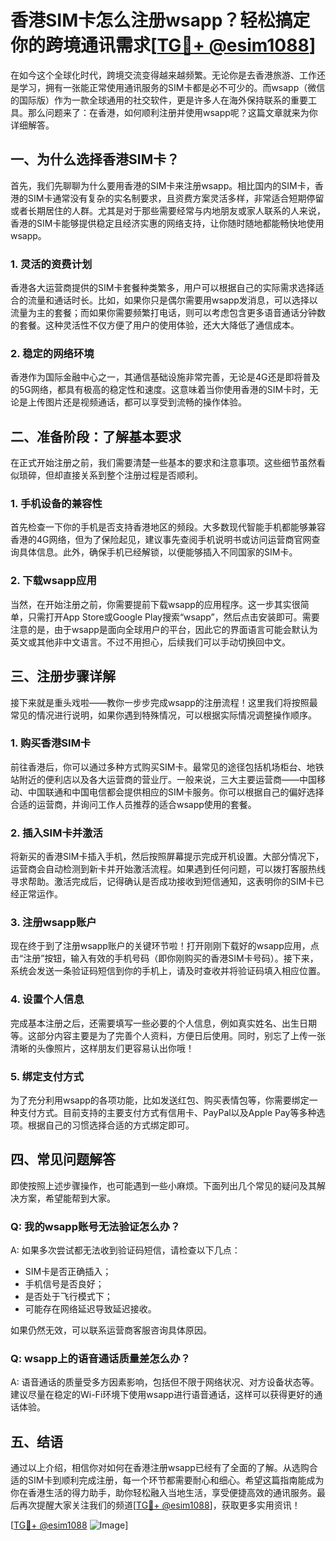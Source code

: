 # 香港SIM卡怎么注册wsapp？轻松搞定你的跨境通讯需求[[TG💪+ @esim1088](https://t.me/s/esim1088)]

在如今这个全球化时代，跨境交流变得越来越频繁。无论你是去香港旅游、工作还是学习，拥有一张能正常使用通讯服务的SIM卡都是必不可少的。而wsapp（微信的国际版）作为一款全球通用的社交软件，更是许多人在海外保持联系的重要工具。那么问题来了：在香港，如何顺利注册并使用wsapp呢？这篇文章就来为你详细解答。

## 一、为什么选择香港SIM卡？

首先，我们先聊聊为什么要用香港的SIM卡来注册wsapp。相比国内的SIM卡，香港的SIM卡通常没有复杂的实名制要求，且资费方案灵活多样，非常适合短期停留或者长期居住的人群。尤其是对于那些需要经常与内地朋友或家人联系的人来说，香港的SIM卡能够提供稳定且经济实惠的网络支持，让你随时随地都能畅快地使用wsapp。

### 1. 灵活的资费计划

香港各大运营商提供的SIM卡套餐种类繁多，用户可以根据自己的实际需求选择适合的流量和通话时长。比如，如果你只是偶尔需要用wsapp发消息，可以选择以流量为主的套餐；而如果你需要频繁打电话，则可以考虑包含更多语音通话分钟数的套餐。这种灵活性不仅方便了用户的使用体验，还大大降低了通信成本。

### 2. 稳定的网络环境

香港作为国际金融中心之一，其通信基础设施非常完善，无论是4G还是即将普及的5G网络，都具有极高的稳定性和速度。这意味着当你使用香港的SIM卡时，无论是上传图片还是视频通话，都可以享受到流畅的操作体验。

## 二、准备阶段：了解基本要求

在正式开始注册之前，我们需要清楚一些基本的要求和注意事项。这些细节虽然看似琐碎，但却直接关系到整个注册过程是否顺利。

### 1. 手机设备的兼容性

首先检查一下你的手机是否支持香港地区的频段。大多数现代智能手机都能够兼容香港的4G网络，但为了保险起见，建议事先查阅手机说明书或访问运营商官网查询具体信息。此外，确保手机已经解锁，以便能够插入不同国家的SIM卡。

### 2. 下载wsapp应用

当然，在开始注册之前，你需要提前下载wsapp的应用程序。这一步其实很简单，只需打开App Store或Google Play搜索“wsapp”，然后点击安装即可。需要注意的是，由于wsapp是面向全球用户的平台，因此它的界面语言可能会默认为英文或其他非中文语言。不过不用担心，后续我们可以手动切换回中文。

## 三、注册步骤详解

接下来就是重头戏啦——教你一步步完成wsapp的注册流程！这里我们将按照最常见的情况进行说明，如果你遇到特殊情况，可以根据实际情况调整操作顺序。

### 1. 购买香港SIM卡

前往香港后，你可以通过多种方式购买SIM卡。最常见的途径包括机场柜台、地铁站附近的便利店以及各大运营商的营业厅。一般来说，三大主要运营商——中国移动、中国联通和中国电信都会提供相应的SIM卡服务。你可以根据自己的偏好选择合适的运营商，并询问工作人员推荐的适合wsapp使用的套餐。

### 2. 插入SIM卡并激活

将新买的香港SIM卡插入手机，然后按照屏幕提示完成开机设置。大部分情况下，运营商会自动检测到新卡并开始激活流程。如果遇到任何问题，可以拨打客服热线寻求帮助。激活完成后，记得确认是否成功接收到短信通知，这表明你的SIM卡已经正常运作。

### 3. 注册wsapp账户

现在终于到了注册wsapp账户的关键环节啦！打开刚刚下载好的wsapp应用，点击“注册”按钮，输入有效的手机号码（即你刚购买的香港SIM卡号码）。接下来，系统会发送一条验证码短信到你的手机上，请及时查收并将验证码填入相应位置。

### 4. 设置个人信息

完成基本注册之后，还需要填写一些必要的个人信息，例如真实姓名、出生日期等。这部分内容主要是为了完善个人资料，方便日后使用。同时，别忘了上传一张清晰的头像照片，这样朋友们更容易认出你哦！

### 5. 绑定支付方式

为了充分利用wsapp的各项功能，比如发送红包、购买表情包等，你需要绑定一种支付方式。目前支持的主要支付方式有信用卡、PayPal以及Apple Pay等多种选项。根据自己的习惯选择合适的方式绑定即可。

## 四、常见问题解答

即使按照上述步骤操作，也可能遇到一些小麻烦。下面列出几个常见的疑问及其解决方案，希望能帮到大家。

### Q: 我的wsapp账号无法验证怎么办？

A: 如果多次尝试都无法收到验证码短信，请检查以下几点：
- SIM卡是否正确插入；
- 手机信号是否良好；
- 是否处于飞行模式下；
- 可能存在网络延迟导致延迟接收。

如果仍然无效，可以联系运营商客服咨询具体原因。

### Q: wsapp上的语音通话质量差怎么办？

A: 语音通话的质量受多方因素影响，包括但不限于网络状况、对方设备状态等。建议尽量在稳定的Wi-Fi环境下使用wsapp进行语音通话，这样可以获得更好的通话体验。

## 五、结语

通过以上介绍，相信你对如何在香港注册wsapp已经有了全面的了解。从选购合适的SIM卡到顺利完成注册，每一个环节都需要耐心和细心。希望这篇指南能成为你在香港生活的得力助手，助你轻松融入当地生活，享受便捷高效的通讯服务。最后再次提醒大家关注我们的频道[[TG💪+ @esim1088](https://t.me/s/esim1088)]，获取更多实用资讯！

[[TG💪+ @esim1088](https://t.me/s/esim1088) ![Image](https://i.postimg.cc/4NQfJmqS/Snipaste-2025-05-13-00-14-12.png)]
